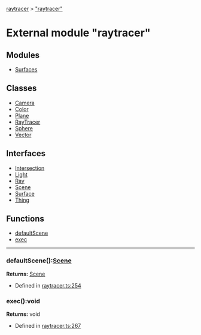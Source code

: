 [raytracer](../index.md) >  ["raytracer"](../modules/raytracer._raytracer_.md)
# External module "raytracer"







## Modules
* [Surfaces](../modules/raytracer._raytracer_.surfaces.md)

## Classes
* [Camera](../classes/raytracer._raytracer_.camera.md)
* [Color](../classes/raytracer._raytracer_.color.md)
* [Plane](../classes/raytracer._raytracer_.plane.md)
* [RayTracer](../classes/raytracer._raytracer_.raytracer.md)
* [Sphere](../classes/raytracer._raytracer_.sphere.md)
* [Vector](../classes/raytracer._raytracer_.vector.md)

## Interfaces
* [Intersection](../interfaces/raytracer._raytracer_.intersection.md)
* [Light](../interfaces/raytracer._raytracer_.light.md)
* [Ray](../interfaces/raytracer._raytracer_.ray.md)
* [Scene](../interfaces/raytracer._raytracer_.scene.md)
* [Surface](../interfaces/raytracer._raytracer_.surface.md)
* [Thing](../interfaces/raytracer._raytracer_.thing.md)

## Functions
* [defaultScene](../modules/raytracer._raytracer_.md#defaultscene)
* [exec](../modules/raytracer._raytracer_.md#exec)

---




<a id="defaultscene"></a>
### defaultScene():[Scene](../interfaces/raytracer._raytracer_.scene.md)








**Returns:** [Scene](../interfaces/raytracer._raytracer_.scene.md)







* Defined in [raytracer.ts:254](https://github.com/Microsoft/TypeScriptSamples/blob/d205d01/raytracer/raytracer.ts#L254)










<a id="exec"></a>
### exec():void








**Returns:** void







* Defined in [raytracer.ts:267](https://github.com/Microsoft/TypeScriptSamples/blob/d205d01/raytracer/raytracer.ts#L267)












